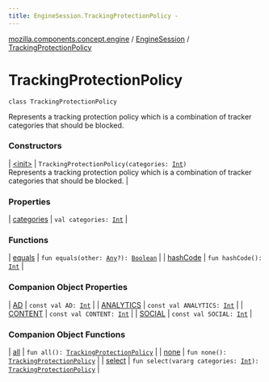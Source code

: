 ```yaml
---
title: EngineSession.TrackingProtectionPolicy - 
---
```


[mozilla.components.concept.engine](../../index.html) / [EngineSession](../index.html) / [TrackingProtectionPolicy](./index.html)

# TrackingProtectionPolicy

`class TrackingProtectionPolicy`

Represents a tracking protection policy which is a combination of
tracker categories that should be blocked.

### Constructors

| [&lt;init&gt;](-init-.html) | `TrackingProtectionPolicy(categories: `[`Int`](https://kotlinlang.org/api/latest/jvm/stdlib/kotlin/-int/index.html)`)`<br>Represents a tracking protection policy which is a combination of tracker categories that should be blocked. |

### Properties

| [categories](categories.html) | `val categories: `[`Int`](https://kotlinlang.org/api/latest/jvm/stdlib/kotlin/-int/index.html) |

### Functions

| [equals](equals.html) | `fun equals(other: `[`Any`](https://kotlinlang.org/api/latest/jvm/stdlib/kotlin/-any/index.html)`?): `[`Boolean`](https://kotlinlang.org/api/latest/jvm/stdlib/kotlin/-boolean/index.html) |
| [hashCode](hash-code.html) | `fun hashCode(): `[`Int`](https://kotlinlang.org/api/latest/jvm/stdlib/kotlin/-int/index.html) |

### Companion Object Properties

| [AD](-a-d.html) | `const val AD: `[`Int`](https://kotlinlang.org/api/latest/jvm/stdlib/kotlin/-int/index.html) |
| [ANALYTICS](-a-n-a-l-y-t-i-c-s.html) | `const val ANALYTICS: `[`Int`](https://kotlinlang.org/api/latest/jvm/stdlib/kotlin/-int/index.html) |
| [CONTENT](-c-o-n-t-e-n-t.html) | `const val CONTENT: `[`Int`](https://kotlinlang.org/api/latest/jvm/stdlib/kotlin/-int/index.html) |
| [SOCIAL](-s-o-c-i-a-l.html) | `const val SOCIAL: `[`Int`](https://kotlinlang.org/api/latest/jvm/stdlib/kotlin/-int/index.html) |

### Companion Object Functions

| [all](all.html) | `fun all(): `[`TrackingProtectionPolicy`](./index.md) |
| [none](none.html) | `fun none(): `[`TrackingProtectionPolicy`](./index.md) |
| [select](select.html) | `fun select(vararg categories: `[`Int`](https://kotlinlang.org/api/latest/jvm/stdlib/kotlin/-int/index.html)`): `[`TrackingProtectionPolicy`](./index.md) |

